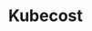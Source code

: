 ---
blog: https://blog.kubecost.com/blog/
git: https://github.com/kubecost
linkedin: http://linkedin.com/company/72057587
logohandle: kubecost
sort: kubecost
title: Kubecost
twitter: https://x.com/kubecost
website: https://www.kubecost.com/
---